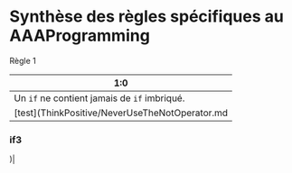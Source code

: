 # Synthèse des règles spécifiques au AAAProgramming





Règle 1

| 1:0 |
| -- |
|Un ```if``` ne contient jamais de ```if``` imbriqué. |
|[test](ThinkPositive/NeverUseTheNotOperator.md
### if3

)|


